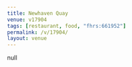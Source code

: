 ```yaml
---
title: Newhaven Quay
venue: v17904
tags: [restaurant, food, "fhrs:661952"]
permalink: /v/17904/
layout: venue
---
```

null